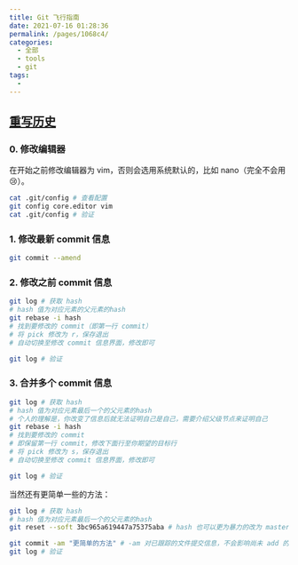 ```yaml
---
title: Git 飞行指南
date: 2021-07-16 01:28:36
permalink: /pages/1068c4/
categories: 
  - 全部
  - tools
  - git
tags: 
  - 
---
```


## [重写历史](https://git-scm.com/book/zh/v2/Git-%E5%B7%A5%E5%85%B7-%E9%87%8D%E5%86%99%E5%8E%86%E5%8F%B2)

### 0. 修改编辑器

在开始之前修改编辑器为 vim，否则会选用系统默认的，比如 nano（完全不会用 :cry:）。

```bash
cat .git/config # 查看配置
git config core.editor vim
cat .git/config # 验证
```

### 1. 修改最新 commit 信息

```bash
git commit --amend
```

### 2. 修改之前 commit 信息

```bash
git log # 获取 hash
# hash 值为对应元素的父元素的hash
git rebase -i hash
# 找到要修改的 commit（即第一行 commit）
# 将 pick 修改为 r，保存退出
# 自动切换至修改 commit 信息界面，修改即可

git log # 验证

```

### 3. 合并多个 commit 信息

```bash
git log # 获取 hash
# hash 值为对应元素最后一个的父元素的hash
# 个人的理解是，你改变了信息后就无法证明自己是自己，需要介绍父级节点来证明自己
git rebase -i hash
# 找到要修改的 commit
# 即保留第一行 commit，修改下面行至你期望的目标行
# 将 pick 修改为 s，保存退出
# 自动切换至修改 commit 信息界面，修改即可

git log # 验证
```

当然还有更简单一些的方法：

```bash
git log # 获取 hash
# hash 值为对应元素最后一个的父元素的hash
git reset --soft 3bc965a619447a75375aba # hash 也可以更为暴力的改为 master（对应分支名,一般是以 feature/bugfix 创建分支，所以该行为简单粗暴）

git commit -am "更简单的方法" # -am 对已跟踪的文件提交信息，不会影响尚未 add 的文件
git log # 验证
```

